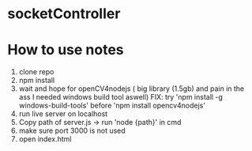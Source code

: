 # socketController

# How to use notes #
1. clone repo
2. npm install 
3. wait and hope for openCV4nodejs ( big library (1.5gb) and pain in the ass I needed windows build tool aswell)
   FIX: try 'npm install -g windows-build-tools' before 'npm install opencv4nodejs'
4. run live server on localhost
5. Copy path of server.js -> run 'node {path}' in cmd
6. make sure port 3000 is not used
7. open index.html

